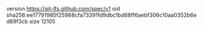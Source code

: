 version https://git-lfs.github.com/spec/v1
oid sha256:ee17791985f25988cfa73391fd9dbc1bd68ff6aebf306c10aa0352b6ed89f3cb
size 12105
